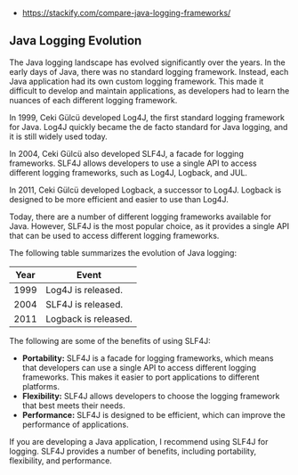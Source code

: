 - https://stackify.com/compare-java-logging-frameworks/

## Java Logging Evolution 
The Java logging landscape has evolved significantly over the years. In the early days of Java, there was no standard logging framework. Instead, each Java application had its own custom logging framework. This made it difficult to develop and maintain applications, as developers had to learn the nuances of each different logging framework.

In 1999, Ceki Gülcü developed Log4J, the first standard logging framework for Java. Log4J quickly became the de facto standard for Java logging, and it is still widely used today.

In 2004, Ceki Gülcü also developed SLF4J, a facade for logging frameworks. SLF4J allows developers to use a single API to access different logging frameworks, such as Log4J, Logback, and JUL.

In 2011, Ceki Gülcü developed Logback, a successor to Log4J. Logback is designed to be more efficient and easier to use than Log4J.

Today, there are a number of different logging frameworks available for Java. However, SLF4J is the most popular choice, as it provides a single API that can be used to access different logging frameworks.

The following table summarizes the evolution of Java logging:

| Year | Event |
|---|---|
| 1999 | Log4J is released. |
| 2004 | SLF4J is released. |
| 2011 | Logback is released. |

The following are some of the benefits of using SLF4J:

* **Portability:** SLF4J is a facade for logging frameworks, which means that developers can use a single API to access different logging frameworks. This makes it easier to port applications to different platforms.
* **Flexibility:** SLF4J allows developers to choose the logging framework that best meets their needs.
* **Performance:** SLF4J is designed to be efficient, which can improve the performance of applications.

If you are developing a Java application, I recommend using SLF4J for logging. SLF4J provides a number of benefits, including portability, flexibility, and performance.
